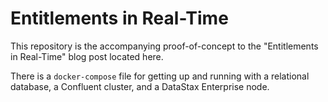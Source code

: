 # Entitlements in Real-Time

This repository is the accompanying proof-of-concept to the "Entitlements in
Real-Time" blog post located here.

There is a `docker-compose` file for getting up and running with a relational
database, a Confluent cluster, and a DataStax Enterprise node.
